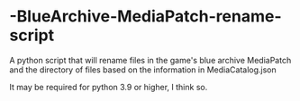 # -BlueArchive-MediaPatch-rename-script
A python script that will rename files in the game's blue archive MediaPatch and the directory of files based on the information in MediaCatalog.json

It may be required for python 3.9 or higher, I think so.
